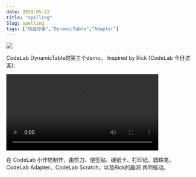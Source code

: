 ```yaml
---
date: 2020-05-22
title: "spelling"
Slug: spelling
tags: ["玩给你看","DynamicTable","Adapter"]
---
```


<img className="img-responsive" src="https://adapter.codelab.club/img/WechatIMG1499.jpeg" />


CodeLab DynamicTable的第三个demo。 Inspired by  Rick (CodeLab 今日访客):

<!--truncate-->

<video width="80%" src="https://adapter.codelab.club/video/1590154622682774.mp4" controls="controls"></video>

在 CodeLab 小作坊制作，由剪刀、便签贴、硬纸卡、打印纸、圆珠笔、CodeLab Adapter、CodeLab Scratch，以及Rick的脑洞 共同驱动。
